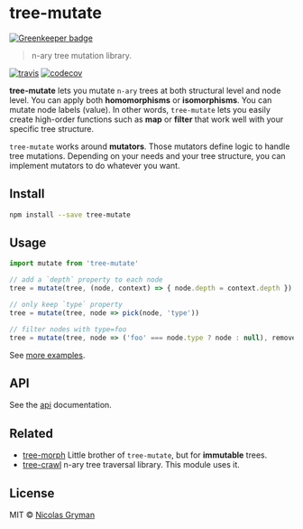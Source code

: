 # tree-mutate

[![Greenkeeper badge](https://badges.greenkeeper.io/ngryman/tree-mutate.svg)](https://greenkeeper.io/)

> n-ary tree mutation library.

[![travis][travis-image]][travis-url] [![codecov][codecov-image]][codecov-url]

[travis-image]: https://img.shields.io/travis/ngryman/tree-mutate.svg?style=flat
[travis-url]: https://travis-ci.org/ngryman/tree-mutate
[codecov-image]: https://img.shields.io/codecov/c/github/ngryman/tree-mutate.svg
[codecov-url]: https://codecov.io/github/ngryman/tree-mutate


**tree-mutate** lets you mutate `n-ary` trees at both structural level and node level. You can apply both **homomorphisms** or **isomorphisms**. You can mutate node labels (value).
In other words, `tree-mutate` lets you easily create high-order functions such as **map** or **filter** that work well with your specific tree structure.

`tree-mutate` works around **mutators**. Those mutators define logic to handle tree mutations. Depending on your needs and your tree structure, you can implement mutators to do whatever you want.


## Install

```bash
npm install --save tree-mutate
```

## Usage

```javascript
import mutate from 'tree-mutate'

// add a `depth` property to each node
tree = mutate(tree, (node, context) => { node.depth = context.depth })

// only keep `type` property
tree = mutate(tree, node => pick(node, 'type'))

// filter nodes with type=foo
tree = mutate(tree, node => ('foo' === node.type ? node : null), remover)
```

See [more examples](test/examples.js).


## API

See the [api](docs/api.md) documentation.


## Related

 - [tree-morph](https://github.com/ngryman/tree-morph) Little brother of `tree-mutate`, but for **immutable** trees.
 - [tree-crawl](https://github.com/ngryman/tree-crawl) n-ary tree traversal library. This module uses it.


## License

MIT © [Nicolas Gryman](http://ngryman.sh)
